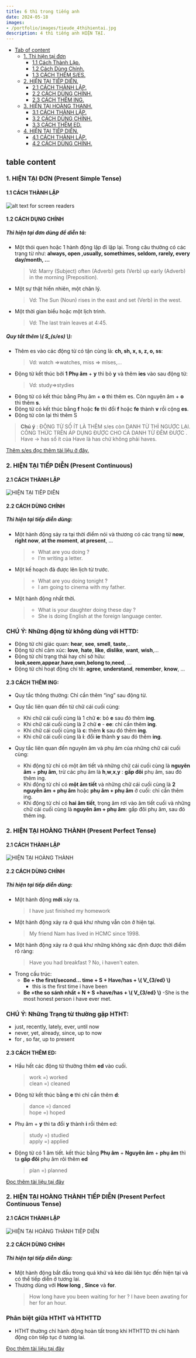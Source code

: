 ```yaml
---
title: 6 thì trong tiếng anh
date: 2024-05-18
images:
- /portfolio/images/tieude_4thihientai.jpg
description: 4 thì tiếng anh HIỆN TẠI.
---
```

<!-- this is a code block for using mathematical symbols -->
<script src="https://polyfill.io/v3/polyfill.min.js?features=es6"></script>
<script id="MathJax-script" async src="https://cdn.jsdelivr.net/npm/mathjax@3/es5/tex-mml-chtml.js"></script>

<!-- This part includes the Javascript file -->
<script type="text/javascript" id="MathJax-script" async
  src="https://cdn.jsdelivr.net/npm/mathjax@3/es5/tex-mml-chtml.js">
</script>

<!-- this part configures it -->
<script type="text/x-mathjax-config">
MathJax.Hub.Config({
  tex2jax: {
    inlineMath: [['\\(','\\)']],
    displayMath: [['$$','$$'], ['\[','\]']],
    processEscapes: true,
    processEnvironments: true,
    skipTags: ['script', 'noscript', 'style', 'textarea', 'pre'],
    TeX: { equationNumbers: { autoNumber: "AMS" },
         extensions: ["AMSmath.js", "AMSsymbols.js"] }
  }
});
</script>
- [Tab of content](#tab-of-content)
  - [1. Thì hiện tại đơn](#HIENTAIDON)
  	- [1.1 Cách Thành Lập.](#HTD_CACHTHANHLAP)
  	- [1.2 Cách Dùng Chính.](#HTD_CACHDUNGCHINH)
  	- [1.3 CÁCH THÊM S/ES.](#HTD_QUYTACTHEM_S_ES)
  - [2. HIỆN TẠI TIẾP DIỄN.](#HIENTAITIEPDIEN)
  	- [2.1 CÁCH THÀNH LẬP.](#HTHT_CACHTHANHLAP)
  	- [2.2 CÁCH DÙNG CHÍNH.](#HTTD_CACHDUDUNG)
  	- [2.3 CÁCH THÊM ING.](#HTTD_CACHTHEMING)
  - [3. HIỆN TẠI HOÀNG THANH.](#HIENTAIHOANGTHANH)
  	- [3.1 CÁCH THÀNH LẬP.](#HTHT_CACHTHANHLAP)
  	- [3.2 CÁCH DÙNG CHÍNH.](#HTHT_CACHDUDUNG)
  	- [3.3 CÁCH THÊM ED.](#HTHT_CACHTHEMED)
  - [4. HIỆN TẠI TIẾP DIỄN.](#HIENTAIHOANGTHANHTIEPDIEN)
  	- [4.1 CÁCH THÀNH LẬP.](#HTHTTD_CACHTHANHLAP)
  	- [4.2 CÁCH DÙNG CHÍNH.](#HTHTTD_CACHDUDUNG)

## table content


<a id="HIENTAIDON"></a>
### 1. HIỆN TẠI ĐƠN (Present Simple Tense) 
<a id="HTD_CACHTHANHLAP"></a>
#### 1.1 CÁCH THÀNH LẬP

![alt text for screen readers](/portfolio/images/HIENTAIDON.webp "Text to show on mouseover")

<a id="HTD_CACHDUNGCHINH"></a>
#### 1.2 CÁCH DỤNG CHÍNH


##### Thì hiện tại đơn dùng để diễn tả:
- Một thói quen hoặc 1 hành động lập đi lặp lại. Trong câu thường có các trạng từ như:   **always, open ,usually, somethimes, seldom, rarely, every day/month, ...**
	> Vd: Marry (Subject) often (Adverb) gets (Verb) up early (Adverb) in the morning (Preposition).


- Một sự thật hiển nhiên, một chân lý.
	> Vd: The Sun (Noun) rises in the east and set (Verb) in the west.


- Một thời gian biểu hoặc một lịch trình.
	 > Vd: The last train leaves at 4:45.


<a id="HTD_QUYTACTHEM_S_ES"> </a>
##### Quy tắt thêm \\( S_(s/es) \\):
- Thêm es vào các động từ có tận cùng là:  **ch, sh, x, s, z, o, ss**:
	> Vd: watch =>watches, miss => mises,...
- Động từ kết thúc bởi **1 Phụ âm** + **y** thì bỏ **y** và thêm **ies** vào sau động từ:
	> Vd: study=>stydies
- Động từ có kết thúc bằng Phụ âm + **o** thì thêm es. Còn nguyên âm + **o** thì thêm **s**.
- Động từ có kết thúc bằng **f** hoặc **fe** thì đổi **f** hoặc **fe** thành **v** rồi cộng **es**.
- Động từ còn lại thì thêm S





> **Chú ý** : ĐỘNG TỪ SỐ ÍT LÀ THÊM s/es còn DANH TỪ THÌ NGƯỢC LẠI. CÔNG THỨC TRÊN ÁP DỤNG ĐƯỢC CHO CẢ DANH TỪ ĐÊM ĐƯỢC
. Have -> has số ít của Have là has chứ không phải haves.



[Thêm s/es đọc thêm tài liệu ở đây.](https://zim.vn/cach-them-s-es-trong-thi-hien-tai-don)


<a id="HIENTAITIEPDIEN"></a>
### 2. HIỆN TẠI TIẾP DIỄN (Present Continuous)

#### 2.1 CÁCH THÀNH LẬP
![HIỆN TẠI TIẾP DIỄN](/portfolio/images/cau-truc-thi-hien-tai-tiep-dien-1.webp "Text to show on mouseover" )

<a id="HTTD_CACHDUDUNG"></a>
#### 2.2 CÁCH DÙNG CHÍNH
##### Thì hiện tại tiếp diễn dùng:

- Một hành động sảy ra tại thời điểm nói và thương có các trạng từ **now**, **right now**, **at the moment**, **at present**, ...
	> - What are you doing ? <br />
	> - I'm writing a letter.
- Một kế hoạch đả được lên lịch từ trước.
	> - What are you doing tonight ? </br>
	> - I am going to cinema with my father.
- Một hành động nhất thời.
	> - What is your daughter doing these day ?
	> - She is doing English at the foreign language center.



### CHÚ Ý: Những động từ không dùng với HTTD:
- Động từ chỉ giác quan: **hear**,  **see**,  **smell**,  **taste**,..
- Động từ chỉ cảm xúc: **love**, **hate**, **like**, **dislike**, **want**, **wish**,...
- Động từ chỉ trạng thái hay chỉ sở hữu: **look**,**seem**,**appear**,**have**,**own**,**belong to**,**need**, ...
- Động từ chỉ hoạt động chí tê: **agree**, **understand**, **remember**, **know**, ... 




<a id="HTTD_CACHTHEMING"></a>
#### 2.3 CÁCH THÊM ING:
- Quy tắc thông thường: Chỉ cần thêm “ing” sau động từ.
- Quy tắc liên quan đến từ chữ cái cuối cùng:
	- Khi chữ cái cuối cùng là 1 chữ **e**: bỏ **e** sau đó thêm **ing**.
	- Khi chữ cái cuối cùng là  2 chữ **e** - **ee**: chỉ cần thêm **ing**.
	- Khi chữ cái cuối cùng là **c**: thêm **k** sau đó thêm **ing**.
	- Khi chữ cái cuối cùng là **i**: đổi **ie** thành **y** sau đó thêm **ing**.

- Quy tắc liên quan đến nguyên âm và phụ âm của những chữ cái cuối cùng:
	- Khi động từ chỉ có một âm tiết và những chữ cái cuối cùng là **nguyên âm** + **phụ âm**, trừ các phụ âm là **h**,**w**,**x**,**y** : **gấp đôi** phụ âm, sau đó thêm ing.
	- Khi động từ chỉ có **một âm tiết** và những chữ cái cuối cùng là **2 nguyên âm + phụ âm** hoặc **phụ âm + phụ âm** ở cuối: chỉ cần thêm ing.
 	- Khi động từ chỉ có **hai âm tiết**, trọng âm rơi vào âm tiết cuối và những chữ cái cuối cùng là **nguyên âm + phụ âm**: gấp đôi phụ âm, sau đó thêm ing.


<a id="HIENTAIHOANGTHANH"></a>
### 2. HIỆN TẠI HOÀNG THÀNH (Present Perfect Tense)

#### 2.1 CÁCH THÀNH LẬP
![HIỆN TẠI HOÀNG THÀNH](/portfolio/images/tong-quan-thi-hien-tai-hoan-thanh.jpg "Text to show on mouseover" )

<a id="HTHT_CACHDUDUNG"></a>
#### 2.2 CÁCH DÙNG CHÍNH
##### Thì hiện tại tiếp diễn dùng:

- Một hành động **mới** xảy ra.
	> I have just finished my homework
- Một hành động xảy ra ở quá khư nhưng vẫn còn ở hiện tại.
	> My friend Nam has lived in HCMC since 1998.
-  Một hành động xảy ra ở quá khư những không xác định được thời điểm rõ ràng:
	> Have you had breakfast ?
	> No, i haven't eaten.
- Trong cấu trúc:
	- **Be + the first/second... time + S + Have/has + \\( V_{3/ed} \\)**
		- this is the first time i have been
	- **Be +the so sánh nhất + N + S +have/has + \\( V_{3/ed} \\)**
		-She is the most honest person i have ever met.



### CHÚ Ý: Những Trạng từ thường gặp HTHT:
- just, recently, lately,  ever, until now
- never, yet, already, since, up to now
- for , so far,  up to present



<a id="HTHT_CACHTHEMED"></a>
#### 2.3 CÁCH THÊM ED:
- Hầu hết các động từ thường thêm **ed** vào cuối.
	> work =) worked </br>
	> clean =) cleaned 
- Động từ kết thúc bằng **e** thì chỉ cần thêm **d**:
	> dance =) danced </br>
	> hope =) hoped 
- Phụ âm + **y** thì ta đổi **y** thành **i** rồi thêm ed:
	> study =) studied </br>
	> apply =) applied
- Động từ có 1 âm tiết. kết thúc bằng **Phụ âm** + **Nguyên âm** + **phụ âm** thì ta **gấp đôi** phụ âm rôi thêm **ed**
	> plan =) planned

[Đọc thêm tài liệu tại đây](https://vn.elsaspeak.com/cach-them-duoi-ed/)




<a id="HIENTAIHOANGTHANHTIEPDIEN"></a>
### 2. HIỆN TẠI HOÀNG THÀNH TIẾP DIỄN (Present Perfect Continuous Tense)

#### 2.1 CÁCH THÀNH LẬP
![HIỆN TẠI HOÀNG THÀNH TIẾP DIỄN](cong-thuc-thi-hien-tai-hoan-thanh-tiep-dien.png "Text to show on mouseover" )

<a id="HTHTTD_CACHDUDUNG"></a>
#### 2.2 CÁCH DÙNG CHÍNH
##### Thì hiện tại tiếp diễn dùng:

- Một hành động bắt đầu trong quá khứ và kéo dài liên tục đến hiện tại và có thể tiếp diễn ở tương lai.
- Thương dùng với **How long** , **Since** và **for**.
	> How long have you been waiting for her ?
	> I have been awating for her for an hour.



### Phân biệt giữa HTHT và HTHTTD
- HTHT thường chỉ hành động hoàn tất trong khi HTHTTD thì chỉ hành động còn tiếp tục ở tương lai.







[Đọc thêm tài liệu tại đây](https://nativex.edu.vn/tu-hoc/thi-hien-tai-hoan-thanh-tiep-dien-2/)